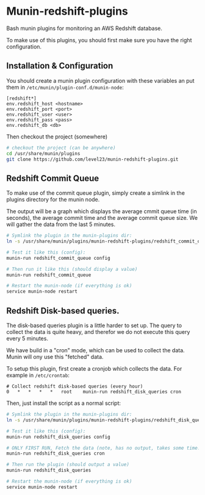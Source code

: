 # Munin-redshift-plugins

Bash munin plugins for monitoring an AWS Redshift database.

To make use of this plugins, you should first make sure you have the right configuration. 

## Installation & Configuration

You should create a munin plugin configuration with these variables an put them in
`/etc/munin/plugin-conf.d/munin-node`: 

```
[redshift*]
env.redshift_host <hostname>
env.redshift_port <port>
env.redshift_user <user>
env.redshift_pass <pass>
env.redshift_db <db>
```

Then checkout the project (somewhere)

```bash
# checkout the project (can be anywhere)
cd /usr/share/munin/plugins
git clone https://github.com/level23/munin-redshift-plugins.git
```

## Redshift Commit Queue

To make use of the commit queue plugin, simply create a simlink in the plugins directory for the munin node.

The output will be a graph which displays the average cmmit queue time (in seconds), the average commit time and the
average commit queue size. We will gather the data from the last 5 minutes. 

```bash
# Symlink the plugin in the munin-plugins dir:
ln -s /usr/share/munin/plugins/munin-redshift-plugins/redshift_commit_queue.sh redshift_commit_queue

# Test it like this (config):
munin-run redshift_commit_queue config 

# Then run it like this (should display a value)
munin-run redshift_commit_queue

# Restart the munin-node (if everything is ok)
service munin-node restart
```

## Redshift Disk-based queries.

The disk-based queries plugin is a little harder to set up. The query to collect the data is quite heavy, and 
therefor we do not execute this query every 5 minutes. 

We have build in a "cron" mode, which can be used to collect the data. Munin will ony use this "fetched" 
data.

To setup this plugin, first create a cronjob which collects the data. For example in `/etc/crontab`:
```
# Collect redshift disk-based queries (every hour)
0   *   *   *   *   root    munin-run redshift_disk_queries cron
```

Then, just install the script as a normal script:
```bash
# Symlink the plugin in the munin-plugins dir:
ln -s /usr/share/munin/plugins/munin-redshift-plugins/redshift_disk_queries.sh redshift_disk_queries

# Test it like this (config):
munin-run redshift_disk_queries config

# ONLY FIRST RUN, Fetch the data (note, has no output, takes some time!):
munin-run redshift_disk_queries cron 

# Then run the plugin (should output a value)
munin-run redshift_disk_queries

# Restart the munin-node (if everything is ok)
service munin-node restart
```